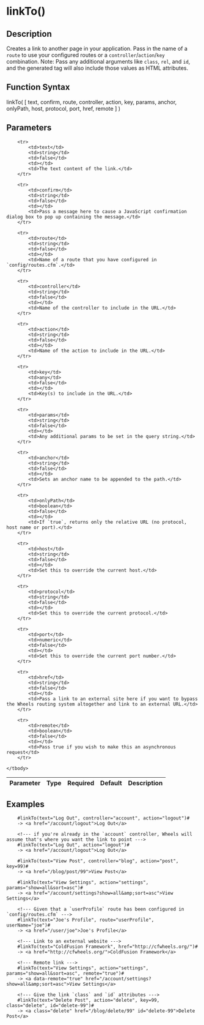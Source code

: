 # linkTo()

## Description
Creates a link to another page in your application. Pass in the name of a `route` to use your configured routes or a `controller`/`action`/`key` combination. Note: Pass any additional arguments like `class`, `rel`, and `id`, and the generated tag will also include those values as HTML attributes.

## Function Syntax
linkTo( [ text, confirm, route, controller, action, key, params, anchor, onlyPath, host, protocol, port, href, remote ] )


## Parameters
<table>
	<thead>
		<tr>
			<th>Parameter</th>
			<th>Type</th>
			<th>Required</th>
			<th>Default</th>
			<th>Description</th>
		</tr>
	</thead>
	<tbody>
		
		<tr>
			<td>text</td>
			<td>string</td>
			<td>false</td>
			<td></td>
			<td>The text content of the link.</td>
		</tr>
		
		<tr>
			<td>confirm</td>
			<td>string</td>
			<td>false</td>
			<td></td>
			<td>Pass a message here to cause a JavaScript confirmation dialog box to pop up containing the message.</td>
		</tr>
		
		<tr>
			<td>route</td>
			<td>string</td>
			<td>false</td>
			<td></td>
			<td>Name of a route that you have configured in `config/routes.cfm`.</td>
		</tr>
		
		<tr>
			<td>controller</td>
			<td>string</td>
			<td>false</td>
			<td></td>
			<td>Name of the controller to include in the URL.</td>
		</tr>
		
		<tr>
			<td>action</td>
			<td>string</td>
			<td>false</td>
			<td></td>
			<td>Name of the action to include in the URL.</td>
		</tr>
		
		<tr>
			<td>key</td>
			<td>any</td>
			<td>false</td>
			<td></td>
			<td>Key(s) to include in the URL.</td>
		</tr>
		
		<tr>
			<td>params</td>
			<td>string</td>
			<td>false</td>
			<td></td>
			<td>Any additional params to be set in the query string.</td>
		</tr>
		
		<tr>
			<td>anchor</td>
			<td>string</td>
			<td>false</td>
			<td></td>
			<td>Sets an anchor name to be appended to the path.</td>
		</tr>
		
		<tr>
			<td>onlyPath</td>
			<td>boolean</td>
			<td>false</td>
			<td></td>
			<td>If `true`, returns only the relative URL (no protocol, host name or port).</td>
		</tr>
		
		<tr>
			<td>host</td>
			<td>string</td>
			<td>false</td>
			<td></td>
			<td>Set this to override the current host.</td>
		</tr>
		
		<tr>
			<td>protocol</td>
			<td>string</td>
			<td>false</td>
			<td></td>
			<td>Set this to override the current protocol.</td>
		</tr>
		
		<tr>
			<td>port</td>
			<td>numeric</td>
			<td>false</td>
			<td></td>
			<td>Set this to override the current port number.</td>
		</tr>
		
		<tr>
			<td>href</td>
			<td>string</td>
			<td>false</td>
			<td></td>
			<td>Pass a link to an external site here if you want to bypass the Wheels routing system altogether and link to an external URL.</td>
		</tr>
		
		<tr>
			<td>remote</td>
			<td>boolean</td>
			<td>false</td>
			<td></td>
			<td>Pass true if you wish to make this an asynchronous request</td>
		</tr>
		
	</tbody>
</table>


## Examples
	
		#linkTo(text="Log Out", controller="account", action="logout")#
		-> <a href="/account/logout">Log Out</a>

		<!--- if you're already in the `account` controller, Wheels will assume that's where you want the link to point --->
		#linkTo(text="Log Out", action="logout")#
		-> <a href="/account/logout">Log Out</a>

		#linkTo(text="View Post", controller="blog", action="post", key=99)#
		-> <a href="/blog/post/99">View Post</a>

		#linkTo(text="View Settings", action="settings", params="show=all&sort=asc")#
		-> <a href="/account/settings?show=all&amp;sort=asc">View Settings</a>

		<!--- Given that a `userProfile` route has been configured in `config/routes.cfm` --->
		#linkTo(text="Joe's Profile", route="userProfile", userName="joe")#
		-> <a href="/user/joe">Joe's Profile</a>
		
		<!--- Link to an external website --->
		#linkTo(text="ColdFusion Framework", href="http://cfwheels.org/")#
		-> <a href="http://cfwheels.org/">ColdFusion Framework</a>
		
		<!--- Remote link --->
		#linkTo(text="View Settings", action="settings", params="show=all&sort=asc", remote="true")#
		-> <a data-remote="true" href="/account/settings?show=all&amp;sort=asc">View Settings</a>
		
		<!--- Give the link `class` and `id` attributes --->
		#linkTo(text="Delete Post", action="delete", key=99, class="delete", id="delete-99")#
		-> <a class="delete" href="/blog/delete/99" id="delete-99">Delete Post</a>
